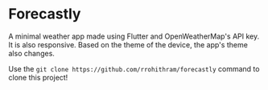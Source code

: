 # Forecastly

A minimal weather app made using Flutter and OpenWeatherMap's API key. It is also responsive. Based on the theme of the device, the app's theme also changes.

Use the ```git clone https://github.com/rrohithram/forecastly``` command to clone this project!

